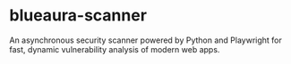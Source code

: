 # blueaura-scanner
An asynchronous security scanner powered by Python and Playwright for fast, dynamic vulnerability analysis of modern web apps.
